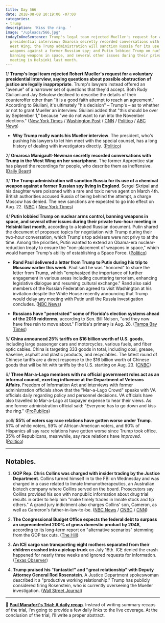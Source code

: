 ```yaml
---
title: Day 566
date: 2018-08-08 10:19:00 -07:00
categories:
- trump
description: 'Kiss the ring. '
image: "/uploads/566.jpg"
todayInOneSentence: Trump's legal team rejected Mueller's request for a voluntary
  presidential interview; Omarosa secretly recorded conversations with Trump in the
  West Wing; the Trump administration will sanction Russia for its use of a chemical
  weapons against a former Russian spy; and Putin lobbied Trump on nuclear arms control,
  banning weapons in space, and several other issues during their private two-hour
  meeting in Helsinki last month.
---
```


1/ **Trump's legal team rejected Robert Mueller's request for a voluntary presidential interview, saying questions about possible obstruction of justice are legally inappropriate**. Trump's lawyers instead offered an "avenue" of a narrower set of questions that they'd accept. Both Rudy Giuliani and Jay Sekulow declined to describe the details of their counteroffer other than "it is a good faith attempt to reach an agreement." According to Giuliani, it's ultimately "his decision" – Trump's – as to whether or not to grant Mueller an interview. Giuliani added that "this should be over by September 1," because "we do not want to run into the November elections." ([New York Times](https://www.nytimes.com/2018/08/08/us/politics/trump-mueller-interview.html) / [Washington Post](https://www.washingtonpost.com/politics/trump-lawyers-reject-interview-request-by-special-counsel-in-russia-probe/2018/08/08/d244b782-9b33-11e8-843b-36e177f3081c_story.html) / [CNN](https://www.cnn.com/2018/08/08/politics/donald-trump-robert-mueller-interview-rudy-giuliani/index.html) / [Politico](https://www.politico.com/story/2018/08/07/mueller-trump-giuliani-obstruction-justice-766372) / [ABC News](https://abcnews.go.com/Politics/giuliani-presidents-decision-interview-mueller/story?id=57111248))

* **Why Trump really wants his Mueller interview**. The president, who's pushing his lawyers to let him meet with the special counsel, has a long history of dealing with investigators directly. ([Politico](https://www.politico.com/story/2018/08/08/trump-mueller-new-york-766212))

2/ **Omarosa Manigault-Newman secretly recorded conversations with Trump in the West Wing on her smartphone**. The former Apprentice star has played the recordings for people, who describe them as inoffensive. ([Daily Beast](https://www.thedailybeast.com/omarosa-secretly-recorded-trumpand-played-the-audio-for-people-while-shopping-her-new-book-sources-say))

3/ **The Trump administration will sanction Russia for its use of a chemical weapon against a former Russian spy living in England**. Sergei Skripal and his daughter were poisoned with a rare and toxic nerve agent on March 4th. British authorities accused Russia of being behind the attempt, a charge Moscow has denied. The new sanctions are expected to go into effect on Aug. 22. ([NBC](https://www.nbcnews.com/politics/donald-trump/trump-administration-hit-russia-new-sanctions-skripal-poisoning-n898856) / [New York Times](https://www.nytimes.com/2018/08/08/world/europe/sanctions-russia-poisoning-spy-trump-putin.html))

4/ **Putin lobbied Trump on nuclear arms control, banning weapons in space, and several other issues during their private two-hour meeting in Helsinki last month**, according to a leaked Russian document. Putin shared the document of proposed topics for negotiation with Trump during their two-hour conversation, which Trump's top advisers were not privy to at the time. Among the priorities, Putin wanted to extend an Obama-era nuclear-reduction treaty to ensure the "non-placement of weapons in space," which would hamper Trump's ability of establishing a Space Force. ([Politico](https://www.politico.com/story/2018/08/07/putin-trump-arms-control-russia-724718))

* **Rand Paul delivered a letter from Trump to Putin during his trip to Moscow earlier this week**. Paul said he was "honored" to share the letter from Trump, which "emphasized the importance of further engagement in various areas including countering terrorism, enhancing legislative dialogue and resuming cultural exchange." Rand also said members of the Russian Federation agreed to visit Washington at his invitation despite the White House recently announcing that Trump would delay any meeting with Putin until the Russia investigation concludes. ([NBC News](https://www.nbcnews.com/politics/congress/sen-rand-paul-says-he-delivered-letter-trump-putin-n898676))

* **Russians have "penetrated" some of Florida's election systems ahead of the 2018 midterms**, according to Sen. Bill Nelson, "and they now have free rein to move about." Florida's primary is Aug. 28. ([Tampa Bay Times](https://www.tampabay.com/florida-politics/buzz/2018/08/08/bill-nelson-the-russians-have-penetrated-some-florida-voter-election-systems/))

5/ **China announced 25% tariffs on $16 billion worth of U.S. goods**, including large passenger cars and motorcycles, various fuels, and fiber optic cables. China is targeting 333 goods in total, including coal, grease, Vaseline, asphalt and plastic products, and recyclables. The latest round of Chinese tariffs are a direct response to the $16 billion worth of Chinese goods that will be hit with tariffs by the U.S. starting on Aug. 23. ([CNBC](https://www.cnbc.com/2018/08/08/china-announces-25percent-tariffs-on-16-billion-worth-of-us-goods-including.html))

6/ **Three Mar-a-Lago members with no official government roles act as an informal council, exerting influence at the Department of Veterans Affairs**. Freedom of Information Act and interviews with former administration officials show that the "Mar-a-Lago Crowd" speaks with VA officials daily regarding policy and personnel decisions. VA officials have also travelled to Mar-a-Lago at taxpayer expense to hear their views. As one former administration official said: "Everyone has to go down and kiss the ring." ([ProPublica](https://www.propublica.org/article/ike-perlmutter-bruce-moskowitz-marc-sherman-shadow-rulers-of-the-va))

poll/ **55% of voters say race relations have gotten worse under Trump**. 51% of white voters, 59% of African-American voters, and 60% of Hispanics all say race relations have gotten worse since Trump took office. 35% of Republicans, meanwhile, say race relations have *improved*. ([Politico](https://www.politico.com/story/2018/08/08/trump-race-relations-poll-766395))

---

## Notables.

1. **GOP Rep. Chris Collins was charged with insider trading by the Justice Department**. Collins turned himself in to the FBI on Wednesday and was charged in a case related to Innate Immunotherapeutics, an Australian biotech company where Collins served on the board. Prosecutors say Collins provided his son with nonpublic information about drug trial results in order to help him "make timely trades in Innate stock and tip others." A grand jury indictment also charges Collins' son, Cameron, as well as Cameron's father-in-law-to-be. ([NBC News](https://www.nbcnews.com/politics/politics-news/new-york-rep-chris-collins-arrested-insider-trading-charges-n898661) / [CNBC](https://www.cnbc.com/2018/08/08/gop-congressman-chris-collins-to-be-indicted-on-insider-trading-charge.html) / [CNN](https://www.cnn.com/2018/08/08/politics/chris-collins-indicted-insider-trading/index.html))

2. **The Congressional Budget Office expects the federal debt to surpass an unprecedented 200% of gross domestic product by 2048**, according to its long-term report on "alternative scenarios" stemming from the GOP tax cuts. ([The Hill](http://thehill.com/policy/finance/400974-cbo-national-debt-could-be-twice-the-size-of-gdp-by-2048))

3. **An ICE cargo van transporting eight mothers separated from their children crashed into a pickup truck** on July 18th. ICE denied the crash happened for nearly three weeks and ignored requests for information. ([Texas Observer](https://www.texasobserver.org/ice-crashed-a-van-full-of-separated-mothers-then-denied-it-ever-happened/))

4. **Trump praised his "fantastic!" and "great relationship" with Deputy Attorney General Rod Rosenstein**. A Justice Department spokeswoman described it a "productive working relationship." Trump has publicly considered firing Rosenstein, who is currently overseeing the Mueller investigation.  ([Wall Street Journal](https://www.wsj.com/articles/its-fantastic-trump-warms-to-rosenstein-1533720601))

---

📰 **[Paul Manafort's Trial: A daily recap](https://whatthefuckjusthappenedtoday.com/paul-manaforts-trial/)**. Instead of writing summary recaps of the trial, I'm going to provide a few daily links to the live coverage. At the conclusion of the trial, I'll write a proper abstract.
